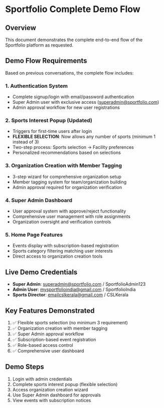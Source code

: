 # Sportfolio Complete Demo Flow

## Overview
This document demonstrates the complete end-to-end flow of the Sportfolio platform as requested.

## Demo Flow Requirements
Based on previous conversations, the complete flow includes:

### 1. Authentication System
- Complete signup/login with email/password authentication
- Super Admin user with exclusive access (superadmin@sportfolio.com)
- Admin approval workflow for new user registrations

### 2. Sports Interest Popup (Updated)
- Triggers for first-time users after login
- **FLEXIBLE SELECTION**: Now allows any number of sports (minimum 1 instead of 3)
- Two-step process: Sports selection → Facility preferences
- Personalized recommendations based on selections

### 3. Organization Creation with Member Tagging
- 3-step wizard for comprehensive organization setup
- Member tagging system for team/organization building
- Admin approval required for organization verification

### 4. Super Admin Dashboard
- User approval system with approve/reject functionality
- Comprehensive user management with role assignments
- Organization oversight and verification controls

### 5. Home Page Features
- Events display with subscription-based registration
- Sports category filtering matching user interests
- Direct access to organization creation tools

## Live Demo Credentials
- **Super Admin**: superadmin@sportfolio.com / SportfolioAdmin123
- **Admin User**: mysportfolioindia@gmail.com / SportfolioIndia
- **Sports Director**: emailcslkerala@gmail.com / CSLKerala

## Key Features Demonstrated
1. ✅ Flexible sports selection (no minimum 3 requirement)
2. ✅ Organization creation with member tagging
3. ✅ Super Admin approval workflow
4. ✅ Subscription-based event registration
5. ✅ Role-based access control
6. ✅ Comprehensive user dashboard

## Demo Steps
1. Login with admin credentials
2. Complete sports interest popup (flexible selection)
3. Access organization creation wizard
4. Use Super Admin dashboard for approvals
5. View events with subscription notices